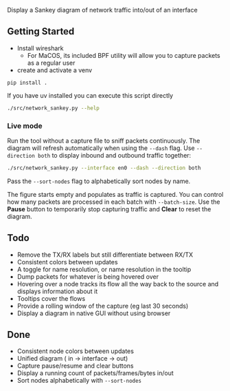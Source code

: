 Display a Sankey diagram of network traffic into/out of an interface

## Getting Started
- Install wireshark
  - For MaCOS, its included BPF utility will allow you to capture packets as a regular user
- create and activate a venv
```commandline
pip install .
```


If you have uv installed you can execute this script directly
```bash
./src/network_sankey.py --help
```

### Live mode

Run the tool without a capture file to sniff packets continuously. The diagram will refresh automatically when using the `--dash` flag. Use `--direction both` to display inbound and outbound traffic together:

```bash
./src/network_sankey.py --interface en0 --dash --direction both
```

Pass the `--sort-nodes` flag to alphabetically sort nodes by name.

The figure starts empty and populates as traffic is captured. You can control how many packets are processed in each batch with `--batch-size`.
Use the **Pause** button to temporarily stop capturing traffic and **Clear** to reset the diagram.

## Todo
- Remove the TX/RX labels but still differentiate between RX/TX
- Consistent colors between updates
- A toggle for name resolution, or name resolution in the tooltip
- Dump packets for whatever is being hovered over
- Hovering over a node tracks its flow all the way back to the source and displays information about it
- Tooltips cover the flows
- Provide a rolling window of the capture (eg last 30 seconds)
- Display a diagram in native GUI without using browser

## Done
- Consistent node colors between updates
- Unified diagram ( in -> interface -> out)
- Capture pause/resume and clear buttons
- Display a running count of packets/frames/bytes in/out
- Sort nodes alphabetically with `--sort-nodes`
